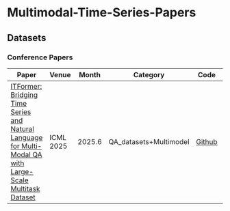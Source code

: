 # Multimodal-Time-Series-Papers
## Datasets
### Conference Papers
| Paper                                                                                                                                         | Venue     | Month  | Category               | Code                                                    | Dataset                                                 | Model | Brief |
| --------------------------------------------------------------------------------------------------------------------------------------------- | --------- | ------ | ---------------------- | ------------------------------------------------------- | ------------------------------------------------------- | ----- | ----- |
| [ITFormer: Bridging Time Series and Natural Language for Multi-Modal QA with Large-Scale Multitask Dataset](https://arxiv.org/abs/2506.20093) | ICML 2025 | 2025.6 | QA_datasets+Multimodel | [Github](https://github.com/Pandalin98/ITFormer-ICML25) | [Github](https://github.com/Pandalin98/ITFormer-ICML25) | —     | —     |
